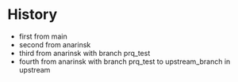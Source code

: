 # History 

* first from main 
* second from anarinsk
* third from anarinsk with branch prq_test   
* fourth from anarinsk with branch prq_test  to upstream_branch in upstream
